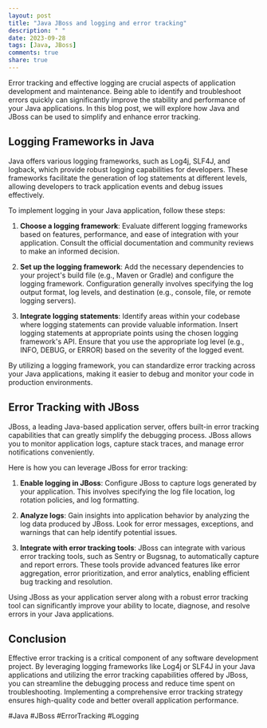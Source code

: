 ```yaml
---
layout: post
title: "Java JBoss and logging and error tracking"
description: " "
date: 2023-09-28
tags: [Java, JBoss]
comments: true
share: true
---
```


Error tracking and effective logging are crucial aspects of application development and maintenance. Being able to identify and troubleshoot errors quickly can significantly improve the stability and performance of your Java applications. In this blog post, we will explore how Java and JBoss can be used to simplify and enhance error tracking.

## Logging Frameworks in Java

Java offers various logging frameworks, such as Log4j, SLF4J, and logback, which provide robust logging capabilities for developers. These frameworks facilitate the generation of log statements at different levels, allowing developers to track application events and debug issues effectively.

To implement logging in your Java application, follow these steps:

1. **Choose a logging framework**: Evaluate different logging frameworks based on features, performance, and ease of integration with your application. Consult the official documentation and community reviews to make an informed decision.

2. **Set up the logging framework**: Add the necessary dependencies to your project's build file (e.g., Maven or Gradle) and configure the logging framework. Configuration generally involves specifying the log output format, log levels, and destination (e.g., console, file, or remote logging servers).

3. **Integrate logging statements**: Identify areas within your codebase where logging statements can provide valuable information. Insert logging statements at appropriate points using the chosen logging framework's API. Ensure that you use the appropriate log level (e.g., INFO, DEBUG, or ERROR) based on the severity of the logged event.

By utilizing a logging framework, you can standardize error tracking across your Java applications, making it easier to debug and monitor your code in production environments.

## Error Tracking with JBoss

JBoss, a leading Java-based application server, offers built-in error tracking capabilities that can greatly simplify the debugging process. JBoss allows you to monitor application logs, capture stack traces, and manage error notifications conveniently.

Here is how you can leverage JBoss for error tracking:

1. **Enable logging in JBoss**: Configure JBoss to capture logs generated by your application. This involves specifying the log file location, log rotation policies, and log formatting.

2. **Analyze logs**: Gain insights into application behavior by analyzing the log data produced by JBoss. Look for error messages, exceptions, and warnings that can help identify potential issues.

3. **Integrate with error tracking tools**: JBoss can integrate with various error tracking tools, such as Sentry or Bugsnag, to automatically capture and report errors. These tools provide advanced features like error aggregation, error prioritization, and error analytics, enabling efficient bug tracking and resolution.

Using JBoss as your application server along with a robust error tracking tool can significantly improve your ability to locate, diagnose, and resolve errors in your Java applications.

## Conclusion

Effective error tracking is a critical component of any software development project. By leveraging logging frameworks like Log4j or SLF4J in your Java applications and utilizing the error tracking capabilities offered by JBoss, you can streamline the debugging process and reduce time spent on troubleshooting. Implementing a comprehensive error tracking strategy ensures high-quality code and better overall application performance.

#Java #JBoss #ErrorTracking #Logging